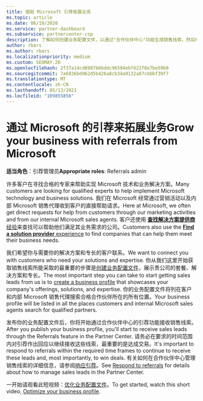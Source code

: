 ```yaml
---
title: 借助 Microsoft 引荐拓展业务
ms.topic: article
ms.date: 06/19/2020
ms.service: partner-dashboard
ms.subservice: partnercenter-csp
description: 了解如何创建业务配置文件，以通过"合作伙伴中心"功能生成销售线索，然后响应这些引荐。
author: rbars
ms.author: rbars
ms.localizationpriority: medium
ms.custom: SEOMAY.20
ms.openlocfilehash: 2f37a14cd8987b6bddc96594ebf622f8e7be59b0
ms.sourcegitcommit: 7a6836bd962d5b426a8cb34a9132a87cbbbf39f7
ms.translationtype: MT
ms.contentlocale: zh-CN
ms.lasthandoff: 05/13/2021
ms.locfileid: "109855856"
---
```

# <a name="grow-your-business-with-referrals-from-microsoft"></a><span data-ttu-id="922b3-103">通过 Microsoft 的引荐来拓展业务</span><span class="sxs-lookup"><span data-stu-id="922b3-103">Grow your business with referrals from Microsoft</span></span>

<span data-ttu-id="922b3-104">**适当角色**：引荐管理员</span><span class="sxs-lookup"><span data-stu-id="922b3-104">**Appropriate roles**: Referrals admin</span></span>

<span data-ttu-id="922b3-105">许多客户在寻找合格的专家来帮助实现 Microsoft 技术和业务解决方案。</span><span class="sxs-lookup"><span data-stu-id="922b3-105">Many customers are looking for qualified experts to help implement Microsoft technology and business solutions.</span></span> <span data-ttu-id="922b3-106">我们在 Microsoft 经常通过营销活动以及内部 Microsoft 销售代理收到客户的直接帮助请求。</span><span class="sxs-lookup"><span data-stu-id="922b3-106">Here at Microsoft, we often get direct requests for help from customers through our marketing activities and from our internal Microsoft sales agents.</span></span> <span data-ttu-id="922b3-107">客户还使用 [**查找解决方案提供商** 经验](https://www.microsoft.com/solution-providers/search)来查找可以帮助他们满足其业务需求的公司。</span><span class="sxs-lookup"><span data-stu-id="922b3-107">Customers also use the [**Find a solution provider** experience](https://www.microsoft.com/solution-providers/search) to find companies that can help them meet their business needs.</span></span> 

<span data-ttu-id="922b3-108">我们希望你与需要你的解决方案和专长的客户联系。</span><span class="sxs-lookup"><span data-stu-id="922b3-108">We want to connect you with customers who need your solutions and expertise.</span></span> <span data-ttu-id="922b3-109">你从我们这里开始获取销售线索所能采取的最重要的步骤是[创建业务配置文件](create-a-marketing-profile.md)，展示贵公司的套餐、解决方案和专长。</span><span class="sxs-lookup"><span data-stu-id="922b3-109">The most important step you can take to start getting sales leads from us is to [create a business profile](create-a-marketing-profile.md) that showcases your company's offerings, solutions, and expertise.</span></span> <span data-ttu-id="922b3-110">你的业务配置文件将列在客户和内部 Microsoft 销售代理搜索合格合作伙伴所在的所有位置。</span><span class="sxs-lookup"><span data-stu-id="922b3-110">Your business profile will be listed in all the places customers and internal Microsoft sales agents search for qualified partners.</span></span> 

 <span data-ttu-id="922b3-111">发布你的业务配置文件后，你将开始通过合作伙伴中心的引荐功能接收销售线索。</span><span class="sxs-lookup"><span data-stu-id="922b3-111">After you publish your business profile, you'll start to receive sales leads through the Referrals feature in the Partner Center.</span></span> <span data-ttu-id="922b3-112">请务必在要求的时间范围内对引荐作出回应以继续接收这些线索，最重要的是达成交易。</span><span class="sxs-lookup"><span data-stu-id="922b3-112">It's important to respond to referrals within the required time frames to continue to receive these leads and, most importantly, to win deals.</span></span> <span data-ttu-id="922b3-113">有关如何在合作伙伴中心管理销售线索的详细信息，请参阅[响应引荐](manage-leads.md)。</span><span class="sxs-lookup"><span data-stu-id="922b3-113">See [Respond to referrals](manage-leads.md) for details about how to manage sales leads in the Partner Center.</span></span>  


<span data-ttu-id="922b3-114">一开始请观看此短视频：[优化业务配置文件](https://player.vimeo.com/video/252788046)。</span><span class="sxs-lookup"><span data-stu-id="922b3-114">To get started, watch this short video, [Optimize your business profile](https://player.vimeo.com/video/252788046).</span></span>
